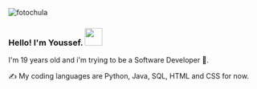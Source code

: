 ![fotochula](https://github.com/YoussefAKQ/YoussefAKQ/assets/118306973/19279ca8-54c7-4960-9501-b391f314af6b)

### Hello! I'm Youssef. <img src="https://github.com/TheDudeThatCode/TheDudeThatCode/blob/master/Assets/Hi.gif" width="35" />

I'm 19 years old and i'm trying to be a Software Developer 🐣.

✍️ My coding languages are Python, Java, SQL, HTML and CSS for now.




